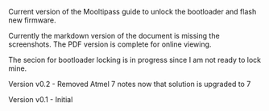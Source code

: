 Current version of the Mooltipass guide to unlock the bootloader and flash new firmware.

Currently the markdown version of the document is missing the screenshots. The PDF version is complete for online viewing. 

The secion for bootloader locking is in progress since I am not ready to lock mine. 

Version v0.2 - Removed Atmel 7 notes now that solution is upgraded to 7

Version v0.1 - Initial  

